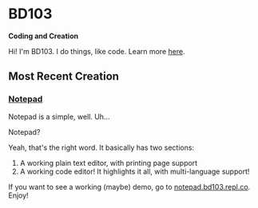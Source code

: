 # BD103

**Coding and Creation**

Hi! I'm BD103. I do things, like code. Learn more [here](about.md).

## Most Recent Creation

### [Notepad](https://notepad.bd103.repl.co)
Notepad is a simple, well. Uh...

Notepad?

Yeah, that's the right word. It basically has two sections:

1. A working plain text editor, with printing page support
2. A working code editor! It highlights it all, with multi-language support!

If you want to see a working (maybe) demo, go to [notepad.bd103.repl.co](https://notepad.bd103.repl.co). Enjoy!